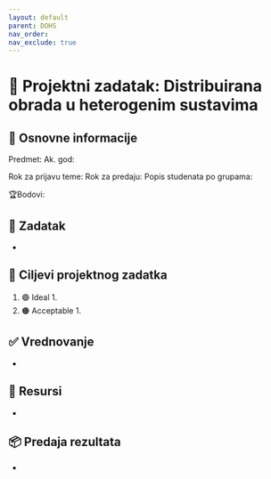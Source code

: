 ```yaml
---
layout: default
parent: DOHS
nav_order: 
nav_exclude: true
---
```



# 🚀 Projektni zadatak: Distribuirana obrada u heterogenim sustavima

## 📢 Osnovne informacije

Predmet:
Ak. god:

Rok za prijavu teme:
Rok za predaju:
Popis studenata po grupama:

🏆Bodovi:

## 🧾 Zadatak
- 


## 🎯 Ciljevi projektnog zadatka

1. 🟢 Ideal 
	1. 
2. 🟠 Acceptable
	1. 



## ✅ Vrednovanje
- 

## 📂 Resursi
- 

## 📦 Predaja rezultata
-